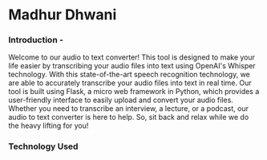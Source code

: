 # Madhur Dhwani

### Introduction -

Welcome to our audio to text converter! This tool is designed to make your life easier by transcribing your audio files into text using OpenAI's Whisper technology. With this state-of-the-art speech recognition technology, we are able to accurately transcribe your audio files into text in real time. Our tool is built using Flask, a micro web framework in Python, which provides a user-friendly interface to easily upload and convert your audio files. Whether you need to transcribe an interview, a lecture, or a podcast, our audio to text converter is here to help. So, sit back and relax while we do the heavy lifting for you!

### Technology Used 